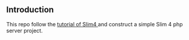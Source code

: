 ## Introduction

This repo follow the [tutorial of Slim4 ](https://odan.github.io/2019/11/05/slim4-tutorial.html) and construct a simple Slim 4 php server project.